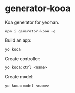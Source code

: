 # generator-kooa

Koa generator for yeoman.

```
npm i generator-kooa -g
```

Build an app: 

```
yo kooa 
```

Create controller:

```
yo kooa:ctrl <name>
```

Create model:

```
yo kooa:model <name>
```
